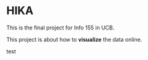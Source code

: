 HIKA
====

This is the final project for Info 155 in UCB.

This project is about how to **visualize** the data online.

test
